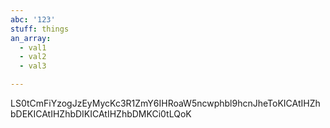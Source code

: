 ```yaml
---
abc: '123'
stuff: things
an_array:
  - val1
  - val2
  - val3

---
```

LS0tCmFiYzogJzEyMycKc3R1ZmY6IHRoaW5ncwphbl9hcnJheToKICAtIHZh
bDEKICAtIHZhbDIKICAtIHZhbDMKCi0tLQoK

